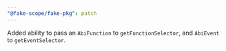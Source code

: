 ```yaml
---
"@fake-scope/fake-pkg": patch
---
```


Added ability to pass an `AbiFunction` to `getFunctionSelector`, and `AbiEvent` to `getEventSelector`.

